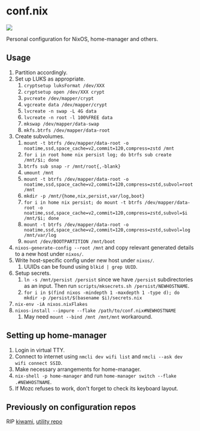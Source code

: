 # conf.nix

[![](https://forthebadge.com/images/badges/no-ragrets.svg)](https://forthebadge.com)

Personal configuration for NixOS, home-manager and others.

## Usage

1. Partition accordingly.
1. Set up LUKS as appropriate.
	1. `cryptsetup luksFormat /dev/XXX`
	1. `cryptsetup open /dev/XXX crypt`
	1. `pvcreate /dev/mapper/crypt`
	1. `vgcreate data /dev/mapper/crypt`
	1. `lvcreate -n swap -L 4G data`
	1. `lvcreate -n root -l 100%FREE data`
	1. `mkswap /dev/mapper/data-swap`
	1. `mkfs.btrfs /dev/mapper/data-root`
1. Create subvolumes.
	1. `mount -t btrfs /dev/mapper/data-root -o noatime,ssd,space_cache=v2,commit=120,compress=zstd /mnt`
	1. `for i in root home nix persist log; do btrfs sub create /mnt/$i; done`
	1. `btrfs sub snap -r /mnt/root{,-blank}`
	1. `umount /mnt`
	1. `mount -t btrfs /dev/mapper/data-root -o noatime,ssd,space_cache=v2,commit=120,compress=zstd,subvol=root /mnt`
	1. `mkdir -p /mnt/{home,nix,persist,var/log,boot}`
	1. `for i in home nix persist; do mount -t btrfs /dev/mapper/data-root -o noatime,ssd,space_cache=v2,commit=120,compress=zstd,subvol=$i /mnt/$i; done`
	1. `mount -t btrfs /dev/mapper/data-root -o noatime,ssd,space_cache=v2,commit=120,compress=zstd,subvol=log /mnt/var/log`
	1. `mount /dev/BOOTPARTITION /mnt/boot`
1. `nixos-generate-config --root /mnt` and copy relevant generated details to a
   new host under `nixos/`.
1. Write host-specific config under new host under `nixos/`.
	1. UUIDs can be found using `blkid | grep UUID`.
1. Setup secrets.
	1. `ln -s /mnt/persist /persist` since we have `/persist` subdirectories as
	   an input. Then run `scripts/mksecrets.sh /persist/NEWHOSTNAME`.
	1. `for i in $(find nixos -mindepth 1 -maxdepth 1 -type d); do mkdir -p /persist/$(basename $i)/secrets.nix`
1. `nix-env -iA nixos.nixFlakes`
1. `nixos-install --impure --flake /path/to/conf.nix#NEWHOSTNAME`
	1. May need `mount --bind /mnt /mnt/mnt` workaround.

## Setting up home-manager

1. Login in virtual TTY.
1. Connect to internet using `nmcli dev wifi list` and
   `nmcli --ask dev wifi connect SSID`.
1. Make necessary arrangements for home-manager.
1. `nix-shell -p home-manager` and run
   `home-manager switch --flake .#NEWHOSTNAME`.
1. If Mozc refuses to work, don't forget to check its keyboard layout.

## Previously on configuration repos

RIP [kiwami](https://github.com/chuahou/kiwami),
[utility repo](https://github.com/chuahou/utility>)
